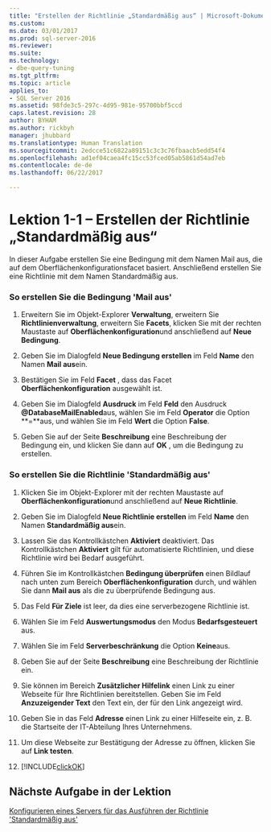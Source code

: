 ```yaml
---
title: "Erstellen der Richtlinie „Standardmäßig aus“ | Microsoft-Dokumentation"
ms.custom: 
ms.date: 03/01/2017
ms.prod: sql-server-2016
ms.reviewer: 
ms.suite: 
ms.technology:
- dbe-query-tuning
ms.tgt_pltfrm: 
ms.topic: article
applies_to:
- SQL Server 2016
ms.assetid: 98fde3c5-297c-4d95-981e-95700bbf5ccd
caps.latest.revision: 28
author: BYHAM
ms.author: rickbyh
manager: jhubbard
ms.translationtype: Human Translation
ms.sourcegitcommit: 2edcce51c6822a89151c3c3c76fbaacb5edd54f4
ms.openlocfilehash: ad1ef04caea4fc15cc53fced05ab5861d54ad7eb
ms.contentlocale: de-de
ms.lasthandoff: 06/22/2017

---
```

# <a name="lesson-1-1---create-the-off-by-default-policy"></a>Lektion 1-1 – Erstellen der Richtlinie „Standardmäßig aus“
In dieser Aufgabe erstellen Sie eine Bedingung mit dem Namen Mail aus, die auf dem Oberflächenkonfigurationsfacet basiert. Anschließend erstellen Sie eine Richtlinie mit dem Namen Standardmäßig aus.  
  
### <a name="to-create-the-mail-off-condition"></a>So erstellen Sie die Bedingung 'Mail aus'  
  
1.  Erweitern Sie im Objekt-Explorer **Verwaltung**, erweitern Sie **Richtlinienverwaltung**, erweitern Sie **Facets**, klicken Sie mit der rechten Maustaste auf **Oberflächenkonfiguration**und anschließend auf **Neue Bedingung**.  
  
2.  Geben Sie im Dialogfeld **Neue Bedingung erstellen** im Feld **Name** den Namen **Mail aus**ein.  
  
3.  Bestätigen Sie im Feld **Facet** , dass das Facet **Oberflächenkonfiguration** ausgewählt ist.  
  
4.  Geben Sie im Dialogfeld **Ausdruck** im Feld **Feld** den Ausdruck **@DatabaseMailEnabled**aus, wählen Sie im Feld **Operator** die Option **=**aus, und wählen Sie im Feld **Wert** die Option **False**.  
  
5.  Geben Sie auf der Seite **Beschreibung** eine Beschreibung der Bedingung ein, und klicken Sie dann auf **OK** , um die Bedingung zu erstellen.  
  
### <a name="to-create-the-off-by-default-policy"></a>So erstellen Sie die Richtlinie 'Standardmäßig aus'  
  
1.  Klicken Sie im Objekt-Explorer mit der rechten Maustaste auf **Oberflächenkonfiguration**und anschließend auf **Neue Richtlinie**.  
  
2.  Geben Sie im Dialogfeld **Neue Richtlinie erstellen** im Feld **Name** den Namen **Standardmäßig aus**ein.  
  
3.  Lassen Sie das Kontrollkästchen **Aktiviert** deaktiviert. Das Kontrollkästchen **Aktiviert** gilt für automatisierte Richtlinien, und diese Richtlinie wird bei Bedarf ausgeführt.  
  
4.  Führen Sie im Kontrollkästchen **Bedingung überprüfen** einen Bildlauf nach unten zum Bereich **Oberflächenkonfiguration** durch, und wählen Sie dann **Mail aus** als die zu überprüfende Bedingung aus.  
  
5.  Das Feld **Für Ziele** ist leer, da dies eine serverbezogene Richtlinie ist.  
  
6.  Wählen Sie im Feld **Auswertungsmodus** den Modus **Bedarfsgesteuert** aus.  
  
7.  Wählen Sie im Feld **Serverbeschränkung** die Option **Keine**aus.  
  
8.  Geben Sie auf der Seite **Beschreibung** eine Beschreibung der Richtlinie ein.  
  
9. Sie können im Bereich **Zusätzlicher Hilfelink** einen Link zu einer Webseite für Ihre Richtlinien bereitstellen. Geben Sie im Feld **Anzuzeigender Text** den Text ein, der für den Link angezeigt wird.  
  
10. Geben Sie in das Feld **Adresse** einen Link zu einer Hilfeseite ein, z. B. die Startseite der IT-Abteilung Ihres Unternehmens.  
  
11. Um diese Webseite zur Bestätigung der Adresse zu öffnen, klicken Sie auf **Link testen**.  
  
12. [!INCLUDE[clickOK](../../includes/clickok-md.md)]  
  
## <a name="next-task-in-lesson"></a>Nächste Aufgabe in der Lektion  
[Konfigurieren eines Servers für das Ausführen der Richtlinie 'Standardmäßig aus'](../../relational-databases/policy-based-management/lesson-1-2-configure-a-server-to-run-the-off-by-default-policy.md)  
  
  
  

